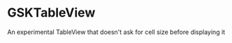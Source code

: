 GSKTableView
============

An experimental TableView that doesn't ask for cell size before displaying it
